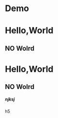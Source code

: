 # Demo
<h1>Hello,World</h1>
<h2>NO Wolrd</h2>
<h1>Hello,World</h1>
<h2>NO Wolrd</h2>
<h5>njksj</h5>h5
